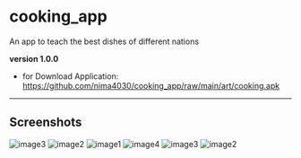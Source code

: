 # cooking_app

An app to teach the best dishes of different nations

**version 1.0.0**
- for Download Application: https://github.com/nima4030/cooking_app/raw/main/art/cooking.apk  

---

## Screenshots

  ![image3](/art/5.png)
  ![image2](/art/6.png)
  ![image1](/art/7.png)
  ![image4](/art/8.png)
  ![image3](/art/9.png)
  ![image2](/art/10.png)
  

